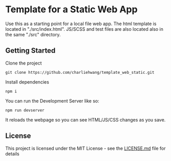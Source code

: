 # Template for a Static Web App

Use this as a starting point for a local file web app. The html template is located in "./src/index.html". JS/SCSS and test files are also located also in the same "./src" directory.

## Getting Started

Clone the project

```
git clone https://github.com/charliehwang/template_web_static.git
```

Install dependencies

```
npm i
```

You can run the Development Server like so:

```
npm run devserver
```

It reloads the webpage so you can see HTML/JS/CSS changes as you save.

## License

This project is licensed under the MIT License - see the [LICENSE.md](LICENSE.md) file for details
